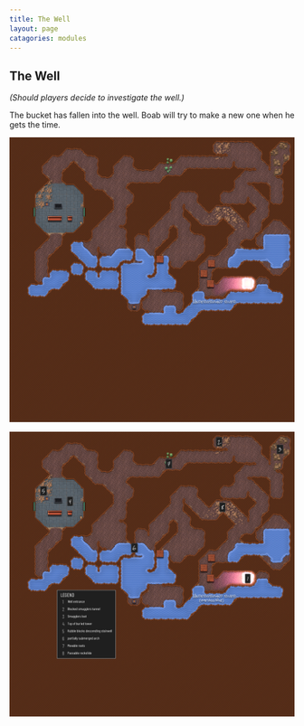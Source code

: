 ```yaml
---
title: The Well
layout: page
catagories: modules
---
```

## The Well

*(Should players decide to investigate the well.)*

The bucket has fallen into the well. Boab will try to make a new one when he gets the time. 

![Player map](../maps/The%20Well.player.png)

![DM map](../maps/The%20Well.png)